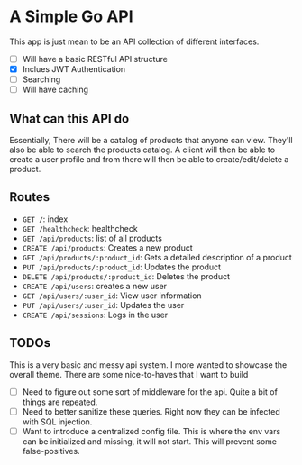 # A Simple Go API

This app is just mean to be an API collection of different interfaces.

- [ ] Will have a basic RESTful API structure
- [x] Inclues JWT Authentication
- [ ] Searching
- [ ] Will have caching

## What can this API do

Essentially, There will be a catalog of products that anyone can view. They'll also be able to search the products catalog. A client will then be able to create a user profile and from there will then be able to create/edit/delete a product.

## Routes

- `GET /`: index
- `GET /healthcheck`: healthcheck
- `GET /api/products`: list of all products
- `CREATE /api/products`: Creates a new product
- `GET /api/products/:product_id`: Gets a detailed description of a product
- `PUT /api/products/:product_id`: Updates the product
- `DELETE /api/products/:product_id`: Deletes the product
- `CREATE /api/users`: creates a new user
- `GET /api/users/:user_id`: View user information
- `PUT /api/users/:user_id`: Updates the user
- `CREATE /api/sessions`: Logs in the user

## TODOs

This is a very basic and messy api system. I more wanted to showcase the overall theme. There are some nice-to-haves that I want to build

- [ ] Need to figure out some sort of middleware for the api. Quite a bit of things are repeated.
- [ ] Need to better sanitize these queries. Right now they can be infected with SQL injection.
- [ ] Want to introduce a centralized config file. This is where the env vars can be initialized and missing, it will not start. This will prevent some false-positives.
